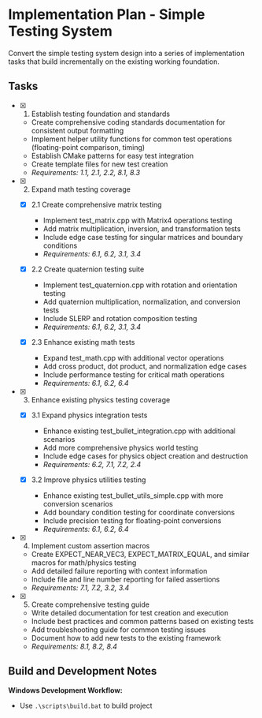 # Implementation Plan - Simple Testing System

Convert the simple testing system design into a series of implementation tasks that build incrementally on the existing working foundation.

## Tasks

- [x] 1. Establish testing foundation and standards

  - Create comprehensive coding standards documentation for consistent output formatting
  - Implement helper utility functions for common test operations (floating-point comparison, timing)
  - Establish CMake patterns for easy test integration
  - Create template files for new test creation
  - _Requirements: 1.1, 2.1, 2.2, 8.1, 8.3_

- [x] 2. Expand math testing coverage

  - [x] 2.1 Create comprehensive matrix testing

    - Implement test_matrix.cpp with Matrix4 operations testing
    - Add matrix multiplication, inversion, and transformation tests
    - Include edge case testing for singular matrices and boundary conditions
    - _Requirements: 6.1, 6.2, 3.1, 3.4_

  - [x] 2.2 Create quaternion testing suite

    - Implement test_quaternion.cpp with rotation and orientation testing
    - Add quaternion multiplication, normalization, and conversion tests
    - Include SLERP and rotation composition testing
    - _Requirements: 6.1, 6.2, 3.1, 3.4_

  - [x] 2.3 Enhance existing math tests

    - Expand test_math.cpp with additional vector operations
    - Add cross product, dot product, and normalization edge cases
    - Include performance testing for critical math operations
    - _Requirements: 6.1, 6.2, 6.4_

- [x] 3. Enhance existing physics testing coverage

  - [x] 3.1 Expand physics integration tests

    - Enhance existing test_bullet_integration.cpp with additional scenarios
    - Add more comprehensive physics world testing
    - Include edge cases for physics object creation and destruction
    - _Requirements: 6.2, 7.1, 7.2, 2.4_

  - [x] 3.2 Improve physics utilities testing

    - Enhance existing test_bullet_utils_simple.cpp with more conversion scenarios
    - Add boundary condition testing for coordinate conversions
    - Include precision testing for floating-point conversions
    - _Requirements: 6.1, 6.2, 6.4_

- [x] 4. Implement custom assertion macros

  - Create EXPECT_NEAR_VEC3, EXPECT_MATRIX_EQUAL, and similar macros for math/physics testing
  - Add detailed failure reporting with context information
  - Include file and line number reporting for failed assertions
  - _Requirements: 7.1, 7.2, 3.2, 3.4_

- [x] 5. Create comprehensive testing guide

  - Write detailed documentation for test creation and execution
  - Include best practices and common patterns based on existing tests
  - Add troubleshooting guide for common testing issues
  - Document how to add new tests to the existing framework
  - _Requirements: 8.1, 8.2, 8.4_

## Build and Development Notes

**Windows Development Workflow:**

- Use `.\scripts\build.bat` to build project
